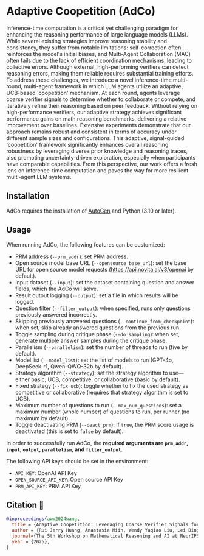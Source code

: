 # Adaptive Coopetition (AdCo)
Inference-time computation is a critical yet challenging paradigm for enhancing the reasoning performance of large language models (LLMs). While several existing strategies improve reasoning stability and consistency, they suffer from notable limitations: self-correction often reinforces the model's initial biases, and Multi-Agent Collaboration (MAC) often fails due to the lack of efficient coordination mechanisms, leading to collective errors. Although external, high-performing verifiers can detect reasoning errors, making them reliable requires substantial training efforts. To address these challenges, we introduce a novel inference-time multi-round, multi-agent framework in which LLM agents utilize an adaptive, UCB-based 'coopetition' mechanism. At each round, agents leverage coarse verifier signals to determine whether to collaborate or compete, and iteratively refine their reasoning based on peer feedback. Without relying on high-performance verifiers, our adaptive strategy achieves significant performance gains on math reasoning benchmarks, delivering a relative improvement over baselines. Extensive experiments demonstrate that our approach remains robust and consistent in terms of accuracy under different sample sizes and configurations. This adaptive, signal-guided 'coopetition' framework significantly enhances overall reasoning robustness by leveraging diverse prior knowledge and reasoning traces, also promoting uncertainty-driven exploration, especially when participants have comparable capabilities. From this perspective, our work offers a fresh lens on inference-time computation and paves the way for more resilient multi-agent LLM systems.
## Installation
AdCo requires the installation of [AutoGen](https://github.com/microsoft/autogen) and Python (3.10 or later).
## Usage
When running AdCo, the following features can be customized:
- PRM address (`--prm_addr`): set PRM address. 
- Open source model base URL (`--opensource_base_url`): set the base URL for open source model requests (https://api.novita.ai/v3/openai by default).
- Input dataset (`--input`): set the dataset containing question and answer fields, which the AdCo will solve.
- Result output logging (`--output`): set a file in which results will be logged. 
- Question filter (`--filter_output`): when specified, runs only questions previously answered incorrectly.
- Skipping previously answered questions (`--continue_from_checkpoint`): when set, skip already answered questions from the previous run.
- Toggle sampling during critique phase (`--do_sampling`): when set, generate multiple answer samples during the critique phase.
- Parallelism (`--parallelism`): set the number of threads to run (five by default).
- Model list (`--model_list`): set the list of models to run (GPT-4o, DeepSeek-r1, Qwen-QWQ-32b by default).
- Strategy algorithm (`--strategy`): set the strategy algorithm to use—either basic, UCB, competitive, or collaborative (basic by default). 
- Fixed strategy (`--fix_ucb`): toggle whether to fix the used strategy as competitive or collaborative (requires that strategy algorithm is set to UCB).
- Maximum number of questions to run (`--max_num_questions`): set a maximum number (whole number) of questions to run, per runner (no maximum by default).
- Toggle deactivating PRM (`--deact_prm`): if `true`, the PRM score usage is deactivated (this is set to `false` by default).

In order to successfully run AdCo, the __required arguments are `prm_addr`, `input`, `output`, `parallelism`, and `filter_output`__. 

The following API keys should be set in the environment: 
- `API_KEY`: OpenAI API Key
- `OPEN_SOURCE_API_KEY`: Open source API Key
- `PRM_API_KEY`: PRM API Key


## Citation 📖

```bibtex
@inproceedings{awm2024wang,
  title = {Adaptive Coopetition: Leveraging Coarse Verifier Signals for Resilient Multi-Agent LLM Reasoning},
  author = {Rui Jerry Huang, Anastasia Miin, Wendy Yaqiao Liu, Lei Ding},
  journal={The 5th Workshop on Mathematical Reasoning and AI at NeurIPS 2025},
  year = {2025},
}
```
